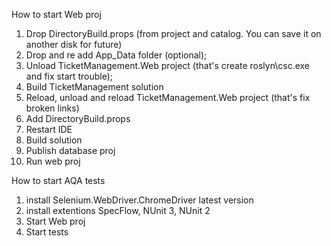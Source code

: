 How to start Web proj

1. Drop DirectoryBuild.props (from project and catalog. You can save it on another disk for future)
2. Drop and re add App_Data folder (optional);
3. Unload TicketManagement.Web project 
(that's create roslyn\csc.exe and fix start trouble);
4. Build TicketManagement solution
5. Reload, unload and reload TicketManagement.Web project  (that's fix broken links)
6. Add DirectoryBuild.props
7. Restart IDE
8. Build solution
9. Publish database proj
10. Run web proj


How to start AQA tests

1. install Selenium.WebDriver.ChromeDriver latest version
2. install extentions SpecFlow, NUnit 3, NUnit 2
3. Start Web proj
4. Start tests
